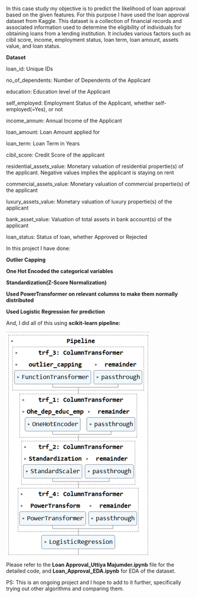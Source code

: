 In this case study my objective is to predict the likelihood of loan approval based on the given features. For this purpose I have used the loan approval dataset from Kaggle. 
This dataset is a collection of financial records and associated information used to determine the eligibility of individuals for obtaining loans from a lending institution. 
It includes various factors such as cibil score, income, employment status, loan term, loan amount, assets value, and loan status.

**Dataset**

loan_id: Unique IDs

no_of_dependents: Number of Dependents of the Applicant

education: Education level of the Applicant

self_employed: Employment Status of the Applicant, whether self-employed(=Yes), or not

income_annum: Annual Income of the Applicant

loan_amount: Loan Amount applied for

loan_term: Loan Term in Years

cibil_score: Credit Score of the applicant

residential_assets_value: Monetary valuation of residential propertie(s) of the applicant. Negative values implies the applicant is staying on rent

commercial_assets_value: Monetary valuation of commercial propertie(s) of the applicant

luxury_assets_value: Monetary valuation of luxury propertie(s) of the applicant

bank_asset_value: Valuation of total assets in bank account(s) of the applicant

loan_status: Status of loan, whether Approved or Rejected

In this project I have done:

**Outlier Capping**

**One Hot Encoded the categorical variables**

**Standardization(Z-Score Normalization)**

**Used PowerTransformer on relevant columns to make them normally distributed**

**Used Logistic Regression for prediction**

And, I did all of this using **scikit-learn pipeline:**

![Logistic Regression Pipeline](https://github.com/UMajumder/Loan_Approval_Prediction/blob/main/Pipeline_Logistic.png)

Please refer to the **Loan Approval_Uttiya Majumder.ipynb** file for the detailed code, and **Loan_Approval_EDA.ipynb** for EDA of the dataset. 

PS: This is an ongoing project and I hope to add to it further, specifically trying out other algorithms and comparing them.
